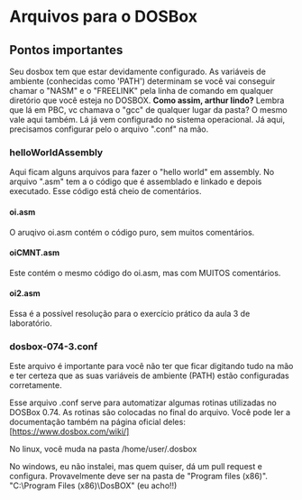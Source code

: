 # Arquivos para o DOSBox

## Pontos importantes

Seu dosbox tem que estar devidamente configurado. As variáveis de ambiente (conhecidas como 'PATH') determinam se você vai conseguir chamar o "NASM" e o "FREELINK" pela linha de comando em qualquer diretório que você esteja no DOSBOX. **Como assim, arthur lindo?** Lembra que lá em PBC, vc chamava o "gcc" de qualquer lugar da pasta? O mesmo vale aqui também. Lá já vem configurado no sistema operacional. Já aqui, precisamos configurar pelo o arquivo ".conf" na mão.

### helloWorldAssembly

Aqui ficam alguns arquivos para fazer o "hello world" em assembly. No arquivo ".asm" tem a o código que é assemblado e linkado e depois executado. Esse código está cheio de comentários.

#### oi.asm

O aruqivo oi.asm contém o código puro, sem muitos comentários.

#### oiCMNT.asm

Este contém o mesmo código do oi.asm, mas com MUITOS comentários.

#### oi2.asm

Essa é a possível resolução para o exercício prático da aula 3 de laboratório.

### dosbox-074-3.conf

Este arquivo é importante para você não ter que ficar digitando tudo na mão e ter certeza que as suas variáveis de ambiente (PATH) estão configuradas corretamente.

Esse arquivo .conf serve para automatizar algumas rotinas utilizadas no DOSBox 0.74.
As rotinas são colocadas no final do arquivo. Você pode ler a documentação também na página oficial deles: [https://www.dosbox.com/wiki/]

No linux, você muda na pasta /home/user/.dosbox

No windows, eu não instalei, mas quem quiser, dá um pull request e configura.
Provavelmente deve ser na pasta de "Program files (x86)". "C:\Program Files (x86)\DosBOX" (eu acho!!)
